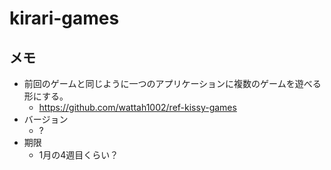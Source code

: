 # kirari-games
## メモ
- 前回のゲームと同じように一つのアプリケーションに複数のゲームを遊べる形にする。
  - https://github.com/wattah1002/ref-kissy-games
- バージョン
  - ?
- 期限
  - 1月の4週目くらい？
